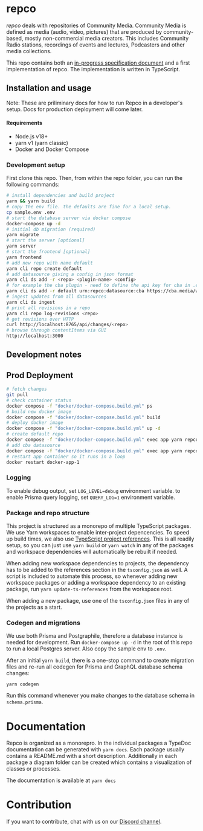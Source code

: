 # repco

_repco_ deals with repositories of Community Media. Community Media is defined as media (audio, video, pictures) that are produced by community-based, mostly non-commercial media creators. This includes Community Radio stations, recordings of events and lectures, Podcasters and other media collections.

This repo contains both an [in-progress specification document](SPEC.md) and a first implementation of repco. The implementation is written in TypeScript.

## Installation and usage

Note: These are priliminary docs for how to run Repco in a developer's setup. Docs for production deployment will come later.

#### Requirements

- Node.js v18+
- yarn v1 (yarn classic)
- Docker and Docker Compose

### Development setup

First clone this repo. Then, from within the repo folder, you can run the following commands:

```sh
# install dependencies and build project
yarn && yarn build
# copy the env file. the defaults are fine for a local setup.
cp sample.env .env
# start the database server via docker compose
docker-compose up -d
# initial db migration (required)
yarn migrate
# start the server [optional]
yarn server
# start the frontend [optional]
yarn frontend
# add new repo with name default
yarn cli repo create default
# add datasource giving a config in json format
yarn cli ds add -r <repo> <plugin-name> <config>
# for example the cba plugin - need to define the api key for cba in .env file
yarn cli ds add -r default urn:repco:datasource:cba https://cba.media/wp-json/wp/v2
# ingest updates from all datasources
yarn cli ds ingest
# print all revisions in a repo
yarn cli repo log-revisions <repo>
# get revisions over HTTP
curl http://localhost:8765/api/changes/<repo>
# browse through contentItems via GUI
http://localhost:3000
```

## Development notes

## Prod Deployment

```sh
# fetch changes
git pull
# check container status
docker compose -f "docker/docker-compose.build.yml" ps
# build new docker image
docker compose -f "docker/docker-compose.build.yml" build
# deploy docker image
docker compose -f "docker/docker-compose.build.yml" up -d
# create default repo
docker compose -f "docker/docker-compose.build.yml" exec app yarn repco repo create default
# add cba datasource
docker compose -f "docker/docker-compose.build.yml" exec app yarn repco ds add -r default repco:datasource:cba '{"endpoint": "https://cba.media/wp-json/wp/v2"}'
# restart app container so it runs in a loop
docker restart docker-app-1
```

### Logging

To enable debug output, set `LOG_LEVEL=debug` environment variable.
to enable Prisma query logging, set `QUERY_LOG=1` environment variable.

### Package and repo structure

This project is structured as a monorepo of multiple TypeScript packages. We use Yarn workspaces to enable inter-project depencencies. To speed up build times, we also use [TypeScript project references](https://www.typescriptlang.org/docs/handbook/project-references.html). This is all readily setup, so you can just use `yarn build` or `yarn watch` in any of the packages and workspace dependencies will automatically be rebuilt if needed.

When adding new workspace dependencies to projects, the dependency has to be added to the references section in the `tsconfig.json` as well. A script is included to automate this process, so whenever adding new workspace packages or adding a workspace dependency to an existing package, run `yarn update-ts-references` from the workspace root.

When adding a new package, use one of the `tsconfig.json` files in any of the projects as a start.

### Codegen and migrations

We use both Prisma and Postgraphile, therefore a database instance is needed for development. Run `docker-compose up -d` in the root of this repo to run a local Postgres server. Also copy the sample env to `.env`.

After an initial `yarn build`, there is a one-stop command to create migration files and re-run all codegen for Prisma and GraphQL database schema changes:

`yarn codegen`

Run this command whenever you make changes to the database schema in `schema.prisma`.

# Documentation

Repco is organized as a monorepro. In the individual packages a TypeDoc documentation can be generated with `yarn docs`.
Each package usually contains a README.md with a short description. Additionally in each package a diagram folder can be created which contains a visualization of classes or processes.

The documentation is available at `yarn docs`

# Contribution

If you want to contribute, chat with us on our [Discord channel](https://discord.gg/XfUPZFH6cj).
